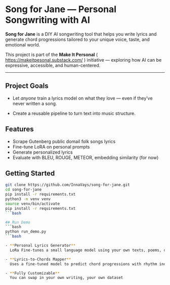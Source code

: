 # Song for Jane — Personal Songwriting with AI

**Song for Jane** is a DIY AI songwriting tool that helps you write lyrics and generate chord progressions tailored to your unique voice, taste, and emotional world.

This project is part of the **Make It Personal** ( https://makeitpesonal.substack.com/ ) initiative — exploring how AI can be expressive, accessible, and human-centered.

---

## Project Goals

- Let *anyone* train a lyrics model on what they love — even if they’ve never written a song.

- Create a reusable pipeline to turn text into music structure.


## Features
- Scrape Gutenberg public domail folk songs lyrics
- Fine-tune LoRA on personal prompts
- Generate personalized lyrics
- Evaluate with BLEU, ROUGE, METEOR, embedding similarity (for now)

## Getting Started
```bash
git clone https://github.com/InnaVays/song-for-jane.git
cd song-for-jane
pip install -r requirements.txt
python3 -m venv venv
source venv/bin/activate
pip install -r requirements.txt
```bash

## Run Demo
```bash
python run_demo.py
```bash

- **Personal Lyrics Generator**  
  LoRa Fine-tunes a small language model using your own texts, poems, diary entries, or favourite songs.

- **Lyrics-to-Chords Mapper**  
  Uses a fine-tuned model to predict chord progressions with rhythm indicators.

- **Fully Customizable** 
  You can swap in your own writing, your own dataset